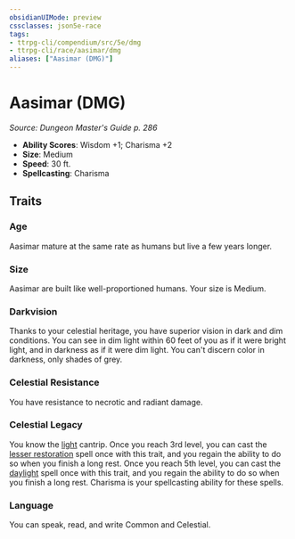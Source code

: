 ```yaml
---
obsidianUIMode: preview
cssclasses: json5e-race
tags:
- ttrpg-cli/compendium/src/5e/dmg
- ttrpg-cli/race/aasimar/dmg
aliases: ["Aasimar (DMG)"]
---
```

# Aasimar (DMG)
*Source: Dungeon Master's Guide p. 286*  


- **Ability Scores**: Wisdom +1; Charisma +2
- **Size**: Medium
- **Speed**: 30 ft.
- **Spellcasting**: Charisma

## Traits

### Age

Aasimar mature at the same rate as humans but live a few years longer.

### Size

Aasimar are built like well-proportioned humans. Your size is Medium.

### Darkvision

Thanks to your celestial heritage, you have superior vision in dark and dim conditions. You can see in dim light within 60 feet of you as if it were bright light, and in darkness as if it were dim light. You can't discern color in darkness, only shades of grey.

### Celestial Resistance

You have resistance to necrotic and radiant damage.

### Celestial Legacy

You know the [light](3-Mechanics/CLI/spells/light.md) cantrip. Once you reach 3rd level, you can cast the [lesser restoration](3-Mechanics/CLI/spells/lesser-restoration.md) spell once with this trait, and you regain the ability to do so when you finish a long rest. Once you reach 5th level, you can cast the [daylight](3-Mechanics/CLI/spells/daylight.md) spell once with this trait, and you regain the ability to do so when you finish a long rest. Charisma is your spellcasting ability for these spells.

### Language

You can speak, read, and write Common and Celestial.